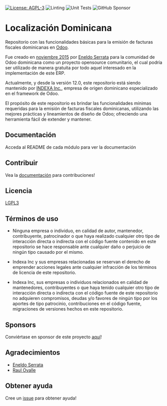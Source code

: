 [![License: AGPL-3](https://img.shields.io/badge/licence-LGPL--3-blue.svg)](https://www.gnu.org/licenses/lgpl-3.0.html)
![Linting](https://github.com/indexa-git/l10n-dominicana/workflows/Linting/badge.svg)
![Unit Tests](https://github.com/indexa-git/l10n-dominicana/workflows/Unit%20Tests/badge.svg)
![GitHub Sponsor](https://img.shields.io/github/sponsors/indexa-git?label=Sponsor&logo=GitHub)

# Localización Dominicana

Repositorio con las funcionalidades básicas para la emisión de facturas fiscales dominicanas en [Odoo](https://github.com/odoo/odoo).

Fue creado en [noviembre 2015](https://github.com/indexa-git/l10n-dominicana/commit/39a490e673664d4cbee22ce109453616de4d0a4a) por [Eneldo Serrata](https://github.com/eneldoserrata) para la comunidad de Odoo dominicana como un proyecto opensource comunitario, el cual podría ser utilizado de manera gratuita por todo aquel interesado en la implementación de este ERP.

Actualmente, y desde la versión 12.0, este repositorio está siendo mantenido por [INDEXA Inc.](https://github.com/indexa-git), empresa de origen dominicano especializado en el framework de Odoo.

El propósito de este repositorio es brindar las funcionalidades mínimas requeridas para la emisión de facturas fiscales dominicanas, utilizando las mejores prácticas y lineamientos de diseño de Odoo; ofreciendo una herramienta fácil de extender y mantener.

## Documentación

Acceda al README de cada módulo para ver la documentación


## Contribuir

Vea la [documentación](https://github.com/indexa-git/l10n-dominicana/wiki/Contributing) para contribuciones!

## Licencia

[LGPL3](https://github.com/indexa-git/l10n-dominicana/blob/15.0/LICENSE)


## Términos de uso

- Ninguna empresa o individuo, en calidad de autor, mantenedor, contribuyente, patrocinador o que haya realizado cualquier otro tipo de interacción directa o indirecta con el código fuente contenido en este repositorio se hace responsable ante cualquier daño o perjuicio de ningún tipo causado por el mismo.

- Indexa Inc y sus empresas relacionadas se reservan el derecho de emprender acciones legales ante cualquier infracción de los términos de licencia de este repositorio.

- Indexa Inc, sus empresas o individuos relacionados en calidad de mantenedores, contribuyentes o que haya tenido cualquier otro tipo de interacción directa o indirecta con el código fuente de este repositorio no adquieren compromisos, deudas y/o favores de ningún tipo por los aportes de tipo patrocinio, contribuciones en el código fuente, migraciones de versiones hechos en este repositorio.

## Sponsors

Conviértase en sponsor de este proyecto [aquí](https://github.com/sponsors/indexa-git)!

## Agradecimientos

- [Eneldo Serrata](https://github.com/eneldoserrata)
- [Raul Ovalle](https://github.com/raulovallet)


## Obtener ayuda

Cree un [issue](https://github.com/indexa-git/l10n-dominicana/issues/new/choose) para obtener ayuda!